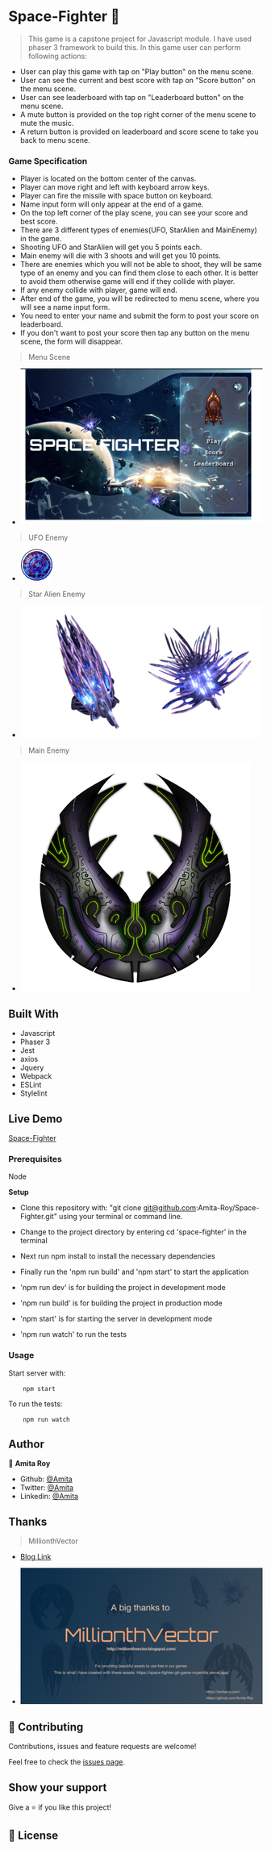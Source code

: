 # Space-Fighter 🚀

> This game is a capstone project for Javascript module. I have used phaser 3 framework to build this. In this game user can perform following actions:

- User can play this game with tap on "Play button" on the menu scene.
- User can see the current and best score with tap on "Score button" on the menu scene.
- User can see leaderboard with tap on "Leaderboard button" on the menu scene.
- A mute button is provided on the top right corner of the menu scene to mute the music.
- A return button is provided on leaderboard and score scene to take you back to menu scene.

### Game Specification

- Player is located on the bottom center of the canvas.
- Player can move right and left with keyboard arrow keys.
- Player can fire the missile with space button on keyboard.
- Name input form will only appear at the end of a game.
- On the top left corner of the play scene, you can see your score and best score.
- There are 3 different types of enemies(UFO, StarAlien and MainEnemy) in the game.
- Shooting UFO and StarAlien will get you 5 points each.
- Main enemy will die with 3 shoots and will get you 10 points.
- There are enemies which you will not be able to shoot, they will be same type of an enemy and you can find them close to each other. It is better to avoid them otherwise game will end if they collide with player.
- If any enemy collide with player, game will end.
- After end of the game, you will be redirected to menu scene, where you will see a name input form.
- You need to enter your name and submit the form to post your score on leaderboard.
- If you don't want to post your score then tap any button on the menu scene, the form will disappear.

> Menu Scene

- ![Menu Scene](./screenshots/menu.png)

> UFO Enemy

- ![UFO](./screenshots/ufoAlien.png)

> Star Alien Enemy

- ![Star Alien](./screenshots/starAlien.png)

> Main Enemy

- ![Main Enemy](./screenshots/mainEnemy.png)

## Built With

- Javascript
- Phaser 3
- Jest
- axios
- Jquery
- Webpack
- ESLint
- Stylelint

## Live Demo

[Space-Fighter](https://space-fighter-git-game-royamita.vercel.app)

### Prerequisites

Node

**Setup**

- Clone this repository with: "git clone git@github.com:Amita-Roy/Space-Fighter.git" using your terminal or command line.

- Change to the project directory by entering cd 'space-fighter' in the terminal

- Next run npm install to install the necessary dependencies

- Finally run the 'npm run build' and 'npm start' to start the application

- 'npm run dev' is for building the project in development mode

- 'npm run build' is for building the project in production mode

- 'npm start' is for starting the server in development mode

- 'npm run watch' to run the tests

### Usage

Start server with:

```
    npm start
```

To run the tests:

```
    npm run watch
```

## Author

👤 **Amita Roy**

- Github: [@Amita](https://github.com/Amita-Roy)
- Twitter: [@Amita](https://twitter.com/AmitaRoy14)
- Linkedin: [@Amita](https://www.linkedin.com/in/amita-roy-3b823b68/)

## Thanks

> MillionthVector

- [Blog Link](http://millionthvector.blogspot.com/)

- ![Thanks card](./screenshots/ThanksCard.png)

## 🤝 Contributing

Contributions, issues and feature requests are welcome!

Feel free to check the [issues page](issues/).

## Show your support

Give a ⭐️ if you like this project!

## 📝 License
